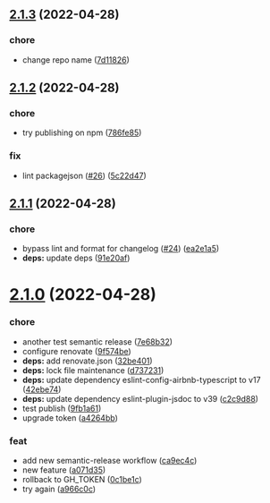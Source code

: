 ## [2.1.3](https://github.com/blephy/simple-rxstate/compare/v2.1.2...v2.1.3) (2022-04-28)


### chore

* change repo name ([7d11826](https://github.com/blephy/simple-rxstate/commit/7d118261cbb268dbc0c769deb64915842716a68d))

## [2.1.2](https://github.com/blephy/rxstate/compare/v2.1.1...v2.1.2) (2022-04-28)


### chore

* try publishing on npm ([786fe85](https://github.com/blephy/rxstate/commit/786fe8595089d9c082b501f8540d53e393317df8))


### fix

* lint packagejson ([#26](https://github.com/blephy/rxstate/issues/26)) ([5c22d47](https://github.com/blephy/rxstate/commit/5c22d47d2db816a06ca6c2e0acd37e1e57bb5f6e))

## [2.1.1](https://github.com/blephy/rxstate/compare/v2.1.0...v2.1.1) (2022-04-28)


### chore

* bypass lint and format for changelog ([#24](https://github.com/blephy/rxstate/issues/24)) ([ea2e1a5](https://github.com/blephy/rxstate/commit/ea2e1a55b88a1397bcace7711c7d6dd8ecd64a0a))
* **deps:** update deps ([91e20af](https://github.com/blephy/rxstate/commit/91e20afb34e8a804e7046726ce097796d603eac8))

# [2.1.0](https://github.com/blephy/rxstate/compare/v2.0.0...v2.1.0) (2022-04-28)


### chore

* another test semantic release ([7e68b32](https://github.com/blephy/rxstate/commit/7e68b329e6102ed0290b85150fefb1bc8e0a241b))
* configure renovate ([9f574be](https://github.com/blephy/rxstate/commit/9f574be634c18f88ed8d20847a82baddad7b50ea))
* **deps:** add renovate.json ([32be401](https://github.com/blephy/rxstate/commit/32be40194fb43d12ebedd16b09fcb77ad11c61f8))
* **deps:** lock file maintenance ([d737231](https://github.com/blephy/rxstate/commit/d737231c99d26374289e1d639dd06d27f2e991d1))
* **deps:** update dependency eslint-config-airbnb-typescript to v17 ([42ebe74](https://github.com/blephy/rxstate/commit/42ebe74fa86fd6b9e533908ef6717b53323ac6dd))
* **deps:** update dependency eslint-plugin-jsdoc to v39 ([c2c9d88](https://github.com/blephy/rxstate/commit/c2c9d886f07f49d5c590bca971702f535943c10a))
* test publish ([9fb1a61](https://github.com/blephy/rxstate/commit/9fb1a616d7a904c95368d1bb53605bdb30f70e9f))
* upgrade token ([a4264bb](https://github.com/blephy/rxstate/commit/a4264bb55c2bc588f65244ec3f8f14ceee4947b4))


### feat

* add new semantic-release workflow ([ca9ec4c](https://github.com/blephy/rxstate/commit/ca9ec4c8cb0e34c0826da7a61bcc71825134703d))
* new feature ([a071d35](https://github.com/blephy/rxstate/commit/a071d35aa74d9dc9e6ac92221c0381a1c7e71b46))
* rollback to GH_TOKEN ([0c1be1c](https://github.com/blephy/rxstate/commit/0c1be1c4bbb22621a96f8ced097dc336a41d29fe))
* try again ([a966c0c](https://github.com/blephy/rxstate/commit/a966c0cc37236088ecbdc72e941254061912f293))
